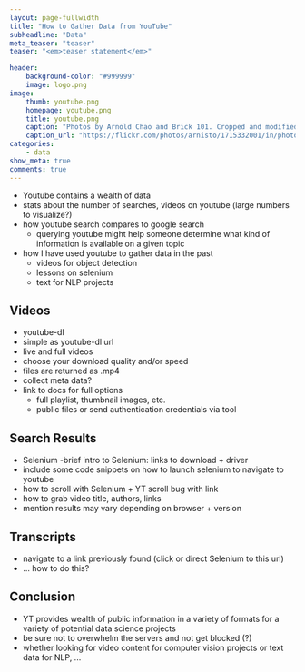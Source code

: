```yaml
---
layout: page-fullwidth
title: "How to Gather Data from YouTube"
subheadline: "Data"
meta_teaser: "teaser"
teaser: "<em>teaser statement</em>"

header:
    background-color: "#999999"
    image: logo.png
image:
    thumb: youtube.png
    homepage: youtube.png
    title: youtube.png
    caption: "Photos by Arnold Chao and Brick 101. Cropped and modified by author"
    caption_url: "https://flickr.com/photos/arnisto/1715332001/in/photolist-3BzwrF-R6inUo-aqc1Ri-8oHoz1-hcQm7X-dWBzVY-29LWgMB-gdTXM-9hhvio-zr4aM-zr357-r8nhEr-4jeF2Y-8gyi5q-zhqjfS-oXuvM-7zWdYW-EntY3-7dV87f-9gcEjm-4waMSd-dPcqJ1-9tWqkt-73mRjD-6vHHN-9ND6qW-4Ls1n-7rVXe8-8cueSK-8HgEn-9bS1Yk-4VdL9E-69GvS-5pP95S-pAMhgX-6Q79yV-6bPYWj-oXuSG-6eYDxe-9g9FGZ-5KgjW1-4cxBq1-7dnJEz-9gcEy1-dYNpgq-5sRBUe-dYwVBt-5cWCxY-c57o9b-o7ha9s"
categories:
    - data
show_meta: true
comments: true
---
```


- Youtube contains a wealth of data
- stats about the number of searches, videos on youtube (large numbers to visualize?)
- how youtube search compares to google search 
    - querying youtube might help someone determine what kind of information is available on a given topic
- how I have used youtube to gather data in the past
    - videos for object detection
    - lessons on selenium
    - text for NLP projects
    
    
## Videos
- youtube-dl
- simple as youtube-dl url
- live and full videos
- choose your download quality and/or speed
- files are returned as .mp4 
- collect meta data?
- link to docs for full options
    - full playlist, thumbnail images, etc.
    - public files or send authentication credentials via tool
    
    
## Search Results
- Selenium
    -brief intro to Selenium: links to download + driver
- include some code snippets on how to launch selenium to navigate to youtube
- how to scroll with Selenium + YT scroll bug with link
- how to grab video title, authors, links
- mention results may vary depending on browser + version


## Transcripts
- navigate to a link previously found (click or direct Selenium to this url)
- ... how to do this?


## Conclusion
- YT provides wealth of public information in a variety of formats for a variety of potential data science projects
- be sure not to overwhelm the servers and not get blocked (?)
- whether looking for video content for computer vision projects or text data for NLP, ...

